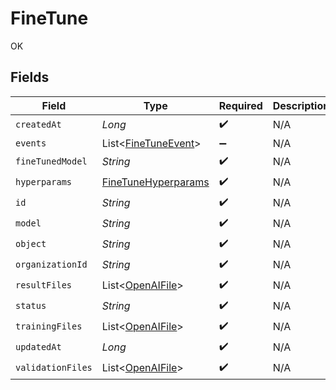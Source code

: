 # FineTune

OK


## Fields

| Field                                                             | Type                                                              | Required                                                          | Description                                                       |
| ----------------------------------------------------------------- | ----------------------------------------------------------------- | ----------------------------------------------------------------- | ----------------------------------------------------------------- |
| `createdAt`                                                       | *Long*                                                            | :heavy_check_mark:                                                | N/A                                                               |
| `events`                                                          | List<[FineTuneEvent](../../models/shared/FineTuneEvent.md)>       | :heavy_minus_sign:                                                | N/A                                                               |
| `fineTunedModel`                                                  | *String*                                                          | :heavy_check_mark:                                                | N/A                                                               |
| `hyperparams`                                                     | [FineTuneHyperparams](../../models/shared/FineTuneHyperparams.md) | :heavy_check_mark:                                                | N/A                                                               |
| `id`                                                              | *String*                                                          | :heavy_check_mark:                                                | N/A                                                               |
| `model`                                                           | *String*                                                          | :heavy_check_mark:                                                | N/A                                                               |
| `object`                                                          | *String*                                                          | :heavy_check_mark:                                                | N/A                                                               |
| `organizationId`                                                  | *String*                                                          | :heavy_check_mark:                                                | N/A                                                               |
| `resultFiles`                                                     | List<[OpenAIFile](../../models/shared/OpenAIFile.md)>             | :heavy_check_mark:                                                | N/A                                                               |
| `status`                                                          | *String*                                                          | :heavy_check_mark:                                                | N/A                                                               |
| `trainingFiles`                                                   | List<[OpenAIFile](../../models/shared/OpenAIFile.md)>             | :heavy_check_mark:                                                | N/A                                                               |
| `updatedAt`                                                       | *Long*                                                            | :heavy_check_mark:                                                | N/A                                                               |
| `validationFiles`                                                 | List<[OpenAIFile](../../models/shared/OpenAIFile.md)>             | :heavy_check_mark:                                                | N/A                                                               |